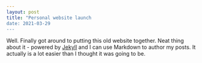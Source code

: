 ```yaml
---
layout: post
title: "Personal website launch
date: 2021-03-29
---
```


Well. 
Finally got around to putting this old website together. 
Neat thing about it - powered by [Jekyll](http://jekyllrb.com) and I can use Markdown to author my posts.
It actually is a lot easier than I thought it was going to be.
